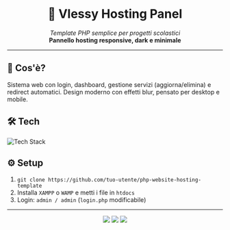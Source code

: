 <h1 align="center">🚀 Vlessy Hosting Panel</h1>
<p align="center">
  <i>Template PHP semplice per progetti scolastici</i><br>
  <strong>Pannello hosting responsive, dark e minimale</strong>
</p>

<hr>

<h2>📌 Cos'è?</h2>
<p>
Sistema web con login, dashboard, gestione servizi (aggiorna/elimina) e redirect automatici.
Design moderno con effetti blur, pensato per desktop e mobile.
</p>

<h2>🛠️ Tech</h2>
<p>
  <img src="https://skillicons.dev/icons?i=html,css,js,php,mysql" alt="Tech Stack">
</p>

<h2>⚙️ Setup</h2>
<ol>
  <li><code>git clone https://github.com/tuo-utente/php-website-hosting-template</code></li>
  <li>Installa <code>XAMPP</code> o <code>WAMP</code> e metti i file in <code>htdocs</code></li>
  <li>Login: <code>admin / admin</code> (<code>login.php</code> modificabile)</li>
</ol>

<hr>

<p align="center">
  <img src="https://img.shields.io/badge/-IntelliJ%20IDEA-black?style=for-the-badge&logo=intellij-idea&logoColor=white">
  <img src="https://img.shields.io/badge/-XAMPP-orange?style=for-the-badge&logo=xampp&logoColor=white">
  <img src="https://img.shields.io/badge/-Arch%20Linux-blue?style=for-the-badge&logo=arch-linux&logoColor=white">
</p>
